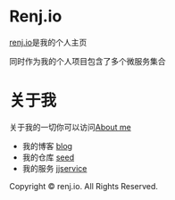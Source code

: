 # Renj.io

[renj.io](http://renj.io)是我的个人主页

同时作为我的个人项目包含了多个微服务集合

# 关于我
关于我的一切你可以访问[About me](http://me.renj.io)

- 我的博客 [blog](https://blog.renj.io)
- 我的仓库 [seed](http://seed.renj.io)
- 我的服务 [jjservice](http://app.renj.io)

Copyright © renj.io. All Rights Reserved.